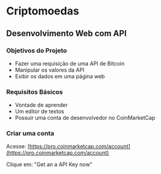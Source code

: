 # Criptomoedas
## Desenvolvimento Web com API

### Objetivos do Projeto

 - Fazer uma requisição de uma API de Bitcoin
 - Manipular os valores da API
 - Exibir os dados em uma página web

### Requisitos Básicos

 - Vontade de aprender
 - Um editor de textos
 - Possuir uma conta de desenvolvedor no CoinMarketCap

### Criar uma conta

Acesse: [https://pro.coinmarketcap.com/account](https://pro.coinmarketcap.com/account)

Clique em: "Get an a API Key now"